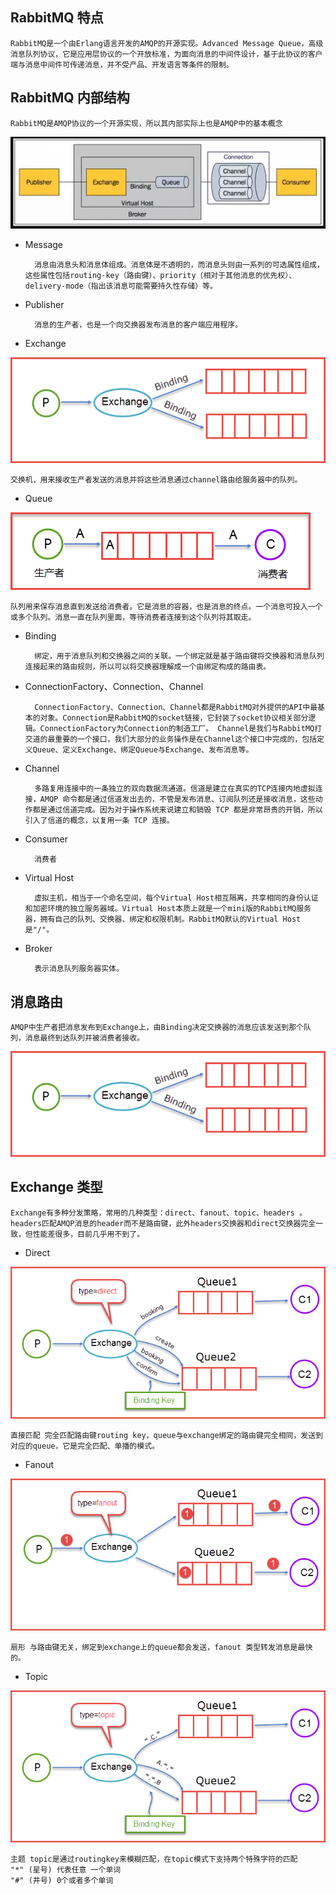 ## RabbitMQ 特点
    RabbitMQ是一个由Erlang语言开发的AMQP的开源实现。Advanced Message Queue，高级消息队列协议，它是应用层协议的一个开放标准，为面向消息的中间件设计，基于此协议的客户端与消息中间件可传递消息，并不受产品、开发语言等条件的限制。
## RabbitMQ 内部结构
    RabbitMQ是AMQP协议的一个开源实现，所以其内部实际上也是AMQP中的基本概念 

![RabbitMQ 内部结构](https://github.com/Xun-Zhou/RabbitMQ/blob/master/introduce/base.png "RabbitMQ 内部结构")

- Message

        消息由消息头和消息体组成。消息体是不透明的，而消息头则由一系列的可选属性组成，这些属性包括routing-key（路由键）、priority（相对于其他消息的优先权）、delivery-mode（指出该消息可能需要持久性存储）等。
- Publisher

        消息的生产者，也是一个向交换器发布消息的客户端应用程序。
- Exchange

![Exchange](https://github.com/Xun-Zhou/RabbitMQ/blob/master/introduce/exchange.png "Exchange")

    交换机，用来接收生产者发送的消息并将这些消息通过channel路由给服务器中的队列。
- Queue

![Queue](https://github.com/Xun-Zhou/RabbitMQ/blob/master/introduce/queue.png "Queue")

    队列用来保存消息直到发送给消费者。它是消息的容器，也是消息的终点。一个消息可投入一个或多个队列。消息一直在队列里面，等待消费者连接到这个队列将其取走。
- Binding
    
        绑定，用于消息队列和交换器之间的关联。一个绑定就是基于路由键将交换器和消息队列连接起来的路由规则，所以可以将交换器理解成一个由绑定构成的路由表。
- ConnectionFactory、Connection、Channel

        ConnectionFactory、Connection、Channel都是RabbitMQ对外提供的API中最基本的对象。Connection是RabbitMQ的socket链接，它封装了socket协议相关部分逻辑。ConnectionFactory为Connection的制造工厂。 Channel是我们与RabbitMQ打交道的最重要的一个接口，我们大部分的业务操作是在Channel这个接口中完成的，包括定义Queue、定义Exchange、绑定Queue与Exchange、发布消息等。
- Channel

        多路复用连接中的一条独立的双向数据流通道。信道是建立在真实的TCP连接内地虚拟连接，AMQP 命令都是通过信道发出去的，不管是发布消息、订阅队列还是接收消息，这些动作都是通过信道完成。因为对于操作系统来说建立和销毁 TCP 都是非常昂贵的开销，所以引入了信道的概念，以复用一条 TCP 连接。
- Consumer

        消费者
- Virtual Host
    
        虚拟主机，相当于一个命名空间，每个Virtual Host相互隔离，共享相同的身份认证和加密环境的独立服务器域。Virtual Host本质上就是一个mini版的RabbitMQ服务器，拥有自己的队列、交换器、绑定和权限机制。RabbitMQ默认的Virtual Host是"/"。
- Broker

        表示消息队列服务器实体。
## 消息路由
    AMQP中生产者把消息发布到Exchange上，由Binding决定交换器的消息应该发送到那个队列，消息最终到达队列并被消费者接收。

![RabbitMQ 路由过程](https://github.com/Xun-Zhou/RabbitMQ/blob/master/introduce/exchange.png "RabbitMQ 路由过程")

## Exchange 类型
    Exchange有多种分发策略，常用的几种类型：direct、fanout、topic、headers 。
    headers匹配AMQP消息的header而不是路由键，此外headers交换器和direct交换器完全一致，但性能差很多，目前几乎用不到了。
- Direct

![Direct Exchange](https://github.com/Xun-Zhou/RabbitMQ/blob/master/introduce/direct_exchange.png "Direct 路由模式")

    直接匹配 完全匹配路由键routing key，queue与exchange绑定的路由键完全相同，发送到对应的queue，它是完全匹配、单播的模式。
- Fanout

![Fanout Exchange](https://github.com/Xun-Zhou/RabbitMQ/blob/master/introduce/fanout_exchange.png "Fanout 路由模式")

    扇形 与路由键无关，绑定到exchange上的queue都会发送，fanout 类型转发消息是最快的。
- Topic

![Topic Exchange](https://github.com/Xun-Zhou/RabbitMQ/blob/master/introduce/topic_exchange.png "Topic 路由模式")

    主题 topic是通过routingkey来模糊匹配，在topic模式下支持两个特殊字符的匹配
    "*" (星号) 代表任意 一个单词
    "#" (井号) 0个或者多个单词




